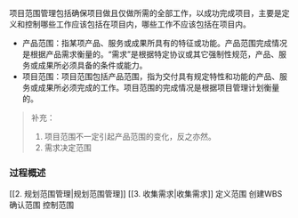 项目范围管理包括确保项目做且仅做所需的全部工作，以成功完成项目，主要是定义和控制哪些工作应该包括在项目内，哪些工作不应该包括在项目内。
* 产品范围：指某项产品、服务或成果所具有的特征或功能。产品范围完成情况是根据产品需求衡量的。“需求”是根据特定协议或其它强制性规范，产品、服务或成果所必须具备的条件或能力。
* 项目范围：项目范围包括产品范围，指为交付具有规定特性和功能的产品、服务或成果所必须完成的工作。项目范围的完成情况是根据项目管理计划衡量的。

> 补充：
> 1. 项目范围不一定引起产品范围的变化，反之亦然。
> 2. 需求决定范围

### 过程概述
[[2. 规划范围管理|规划范围管理]]
[[3. 收集需求|收集需求]]
定义范围
创建WBS
确认范围
控制范围